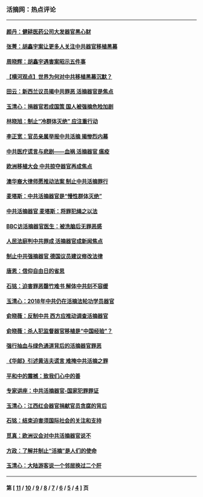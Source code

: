 ### 活摘网：热点评论
---
#### [颜丹：健耕医药公司大发器官黑心财](../../pages/nf5879/n13940134.md?03100430) 
#### [张菁：胡鑫宇案让更多人关注中共器官移植黑幕](../../pages/nf5879/n13929073.md?03100430) 
#### [周晓辉：胡鑫宇遇害案昭示五件事](../../pages/nf5879/n13921870.md?03100430) 
#### [【横河观点】世界为何对中共移植黑幕沉默？](../../pages/nf5879/n13244249.md?03100430) 
#### [田云：新西兰议员揭中共罪恶 活摘器官是焦点](../../pages/nf5879/n13070629.md?03100430) 
#### [玉清心：捐器官若成国策 国人被强摘危险加剧](../../pages/nf5879/n12802713.md?03100430) 
#### [林晓旭：制止“冷群体灭绝” 应注重行动](../../pages/nf5879/n12779736.md?03100430) 
#### [李正宽：官员亲属举报中共活摘 揭惨烈内幕](../../pages/nf5879/n12684490.md?03100430) 
#### [中共医疗谎言与悲剧——血祸 活摘器官 瘟疫](../../pages/nf5879/n12372103.md?03100430) 
#### [欧洲移植大会 中共掠夺器官再成焦点](../../pages/nf5879/n11538883.md?03100430) 
#### [澳华裔大律师愿推动法案 制止中共活摘罪行](../../pages/nf5879/n11377039.md?03100430) 
#### [麦塔斯：中共活摘器官是“慢性群体灭绝”](../../pages/nf5879/n11350529.md?03100430) 
#### [中共活摘器官 麦塔斯：将罪犯绳之以法](../../pages/nf5879/n11347973.md?03100430) 
#### [BBC访活摘器官医生：被洗脑后无罪恶感](../../pages/nf5879/n11335935.md?03100430) 
#### [人民法庭判中共罪成 活摘器官成新闻焦点](../../pages/nf5879/n11331578.md?03100430) 
#### [制止中共强摘器官 德国议员建议修改法律](../../pages/nf5879/n11249451.md?03100430) 
#### [唐恩：信仰自由日的省思](../../pages/nf5879/n11003525.md?03100430) 
#### [石铭：迫害罪恶罄竹难书  解体中共刻不容缓](../../pages/nf5879/n10942855.md?03100430) 
#### [玉清心：2018年中共仍在活摘法轮功学员器官](../../pages/nf5879/n10914646.md?03100430) 
#### [俞晓薇：反制中共 西方应推动调查活摘器官](../../pages/nf5879/n10794671.md?03100430) 
#### [俞晓薇：杀人犯监督器官移植是“中国经验”？](../../pages/nf5879/n10466427.md?03100430) 
#### [强行抽血与绿色通道背后的活摘器官罪恶](../../pages/nf5879/n10004708.md?03100430) 
#### [《华邮》引述黄洁夫谎言 难掩中共活摘之罪](../../pages/nf5879/n9642309.md?03100430) 
#### [平和中的震撼：致我们心中的善](../../pages/nf5879/n9021123.md?03100430) 
#### [专家讲座：中共活摘器官-国家犯罪罪证](../../pages/nf5879/n8828153.md?03100430) 
#### [玉清心：江西红会器官捐献官员贪腐的背后](../../pages/nf5879/n8522122.md?03100430) 
#### [石铭：结束迫害须国际社会的关注和支持](../../pages/nf5879/n8443497.md?03100430) 
#### [觅真：欧洲议会对中共活摘器官说不](../../pages/nf5879/n8337486.md?03100430) 
#### [方政：了解并制止“活摘”是人们的使命](../../pages/nf5879/n8329214.md?03100430) 
#### [玉清心：大陆游客说一个邻居换过二个肝](../../pages/nf5879/n8291404.md?03100430) 

---
#### 第 [ [11](./11.md?03100430) / [10](./10.md?03100430) / [9](./9.md?03100430) / [8](./8.md?03100430) / [7](./7.md?03100430) / [6](./6.md?03100430) / [5](./5.md?03100430) / [4](./4.md?03100430) ] 页
